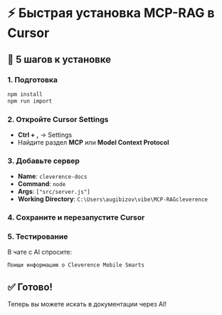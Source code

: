 # ⚡ Быстрая установка MCP-RAG в Cursor

## 🚀 5 шагов к установке

### 1. Подготовка
```bash
npm install
npm run import
```

### 2. Откройте Cursor Settings
- **Ctrl + ,** → Settings
- Найдите раздел **MCP** или **Model Context Protocol**

### 3. Добавьте сервер
- **Name**: `cleverence-docs`
- **Command**: `node`
- **Args**: `["src/server.js"]`
- **Working Directory**: `C:\Users\augibizov\vibe\MCP-RAGcleverence`

### 4. Сохраните и перезапустите Cursor

### 5. Тестирование
В чате с AI спросите:
```
Поищи информацию о Cleverence Mobile Smarts
```

## ✅ Готово!

Теперь вы можете искать в документации через AI!
